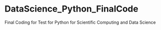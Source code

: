 # DataScience_Python_FinalCode
Final Coding for Test for Python for Scientific Computing and Data Science
